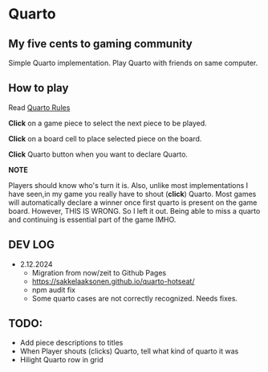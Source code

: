 # Quarto 

## My five cents to gaming community

Simple Quarto implementation. Play Quarto with friends on same computer.

## How to play

Read [Quarto Rules](https://en.wikipedia.org/wiki/Quarto_%28board_game%29)

**Click** on a game piece to select the next piece to be played.

**Click** on a board cell to place selected piece on the board.

**Click** Quarto button when you want to declare Quarto.

**NOTE**


Players should know who's turn it is. 
Also, unlike most implementations I have seen,in my game you really have to shout (**click**) Quarto. Most games will automatically declare a winner once first quarto is present on the game board. However, THIS IS WRONG. So I left it out. Being able to miss a quarto and continuing is essential part of the game IMHO.


## DEV LOG

- 2.12.2024 
    - Migration from now/zeit to Github Pages
    - https://sakkelaaksonen.github.io/quarto-hotseat/
    - npm audit fix
    - Some quarto cases are not correctly recognized. Needs fixes.

## TODO: 
- Add piece descriptions to titles
- When Player shouts (clicks) Quarto, tell what kind of quarto it was
- Hilight Quarto row in grid



